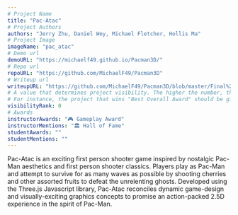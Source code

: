 ```yaml
---
# Project Name
title: "Pac-Atac"
# Project Authors
authors: "Jerry Zhu, Daniel Wey, Michael Fletcher, Hollis Ma"
# Project Image
imageName: "pac_atac"
# Demo url
demoURL: "https://michaelf49.github.io/Pacman3D/"
# Repo url
repoURL: "https://github.com/MichaelF49/Pacman3D"
# Writeup url
writeupURL: "https://github.com/MichaelF49/Pacman3D/blob/master/Final%20Report.pdf"
# A value that determines project visibility. The higher the number, the closer it will appear to the top
# For instance, the project that wins "Best Overall Award" should be given the highest visibilityRank
visibilityRank: 0
# Awards
instructorAwards: "🎮 Gameplay Award"
instructorMentions: "🏛️ Hall of Fame"
studentAwards: ""
studentMentions: ""
---
```

Pac-Atac is an exciting first person shooter game inspired by nostalgic Pac-Man aesthetics and first person shooter classics.  Players play as Pac-Man and attempt to survive for as many waves as possible by shooting cherries and other assorted fruits to defeat the unrelenting ghosts. Developed using the Three.js Javascript library, Pac-Atac reconciles dynamic game-design and visually-exciting graphics concepts to promise an action-packed 2.5D experience in the spirit of Pac-Man.
